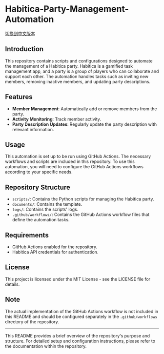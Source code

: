 # Habitica-Party-Management-Automation

[切换到中文版本](README.md)

## Introduction

This repository contains scripts and configurations designed to automate the management of a Habitica party. Habitica is a gamified task management app, and a party is a group of players who can collaborate and support each other. The automation handles tasks such as inviting new members, removing inactive members, and updating party descriptions.

## Features

- **Member Management**: Automatically add or remove members from the party.
- **Activity Monitoring**: Track member activity.
- **Party Description Updates**: Regularly update the party description with relevant information.

## Usage

This automation is set up to be run using GitHub Actions. The necessary workflows and scripts are included in this repository. To use this automation, you will need to configure the GitHub Actions workflows according to your specific needs.

## Repository Structure

- `scripts/`: Contains the Python scripts for managing the Habitica party.
- `documents/`: Contains the template.
- `logs/`: Contains the scripts' logs.
- `.github/workflows/`: Contains the GitHub Actions workflow files that define the automation tasks.

## Requirements

- GitHub Actions enabled for the repository.
- Habitica API credentials for authentication.

## License

This project is licensed under the MIT License - see the LICENSE file for details.

## Note

The actual implementation of the GitHub Actions workflow is not included in this README and should be configured separately in the `.github/workflows` directory of the repository.

---

This README provides a brief overview of the repository's purpose and structure. For detailed setup and configuration instructions, please refer to the documentation within the repository.
